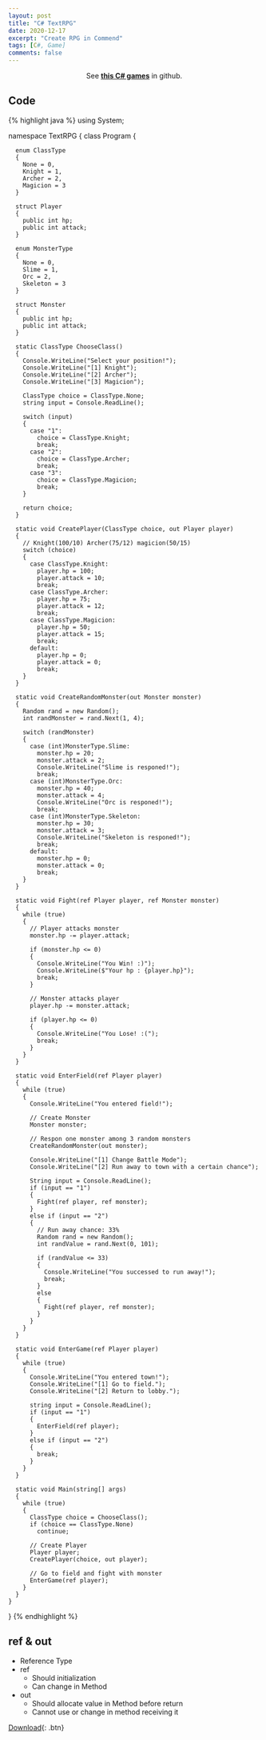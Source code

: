 ```yaml
---
layout: post
title: "C# TextRPG"
date: 2020-12-17
excerpt: "Create RPG in Commend"
tags: [C#, Game]
comments: false
---
```



<center>See <a href="https://github.com/leehuhlee/CShap"><b>this C# games</b></a> in github.</center>


## Code
{% highlight java %}
  using System;

  namespace TextRPG
  {
    class Program
    {
      
      enum ClassType
      {
        None = 0,
        Knight = 1,
        Archer = 2,
        Magicion = 3
      }

      struct Player
      {
        public int hp;
        public int attack;
      }

      enum MonsterType
      {
        None = 0,
        Slime = 1,
        Orc = 2,
        Skeleton = 3
      }

      struct Monster
      {
        public int hp;
        public int attack;
      }

      static ClassType ChooseClass()
      {
        Console.WriteLine("Select your position!");
        Console.WriteLine("[1] Knight");
        Console.WriteLine("[2] Archer");
        Console.WriteLine("[3] Magicion");

        ClassType choice = ClassType.None;
        string input = Console.ReadLine();

        switch (input)
        {
          case "1":
            choice = ClassType.Knight;
            break;
          case "2":
            choice = ClassType.Archer;
            break;
          case "3":
            choice = ClassType.Magicion;
            break;
        }

        return choice;
      }

      static void CreatePlayer(ClassType choice, out Player player)
      {
        // Knight(100/10) Archer(75/12) magicion(50/15)
        switch (choice)
        {
          case ClassType.Knight:
            player.hp = 100;
            player.attack = 10;
            break;
          case ClassType.Archer:
            player.hp = 75;
            player.attack = 12;
            break;
          case ClassType.Magicion:
            player.hp = 50;
            player.attack = 15;
            break;
          default:
            player.hp = 0;
            player.attack = 0;
            break;
        }
      }

      static void CreateRandomMonster(out Monster monster)
      {
        Random rand = new Random();
        int randMonster = rand.Next(1, 4);

        switch (randMonster)
        {
          case (int)MonsterType.Slime:
            monster.hp = 20;
            monster.attack = 2;
            Console.WriteLine("Slime is responed!");
            break;
          case (int)MonsterType.Orc:
            monster.hp = 40;
            monster.attack = 4;
            Console.WriteLine("Orc is responed!");
            break;
          case (int)MonsterType.Skeleton:
            monster.hp = 30;
            monster.attack = 3;
            Console.WriteLine("Skeleton is responed!");
            break;
          default:
            monster.hp = 0;
            monster.attack = 0;
            break;
        }
      }

      static void Fight(ref Player player, ref Monster monster)
      {
        while (true)
        {
          // Player attacks monster
          monster.hp -= player.attack;

          if (monster.hp <= 0)
          {
            Console.WriteLine("You Win! :)");
            Console.WriteLine($"Your hp : {player.hp}");
            break;
          }

          // Monster attacks player
          player.hp -= monster.attack;
  
          if (player.hp <= 0)
          {
            Console.WriteLine("You Lose! :(");
            break;
          }
        }
      }

      static void EnterField(ref Player player)
      {
        while (true)
        {
          Console.WriteLine("You entered field!");

          // Create Monster
          Monster monster;

          // Respon one monster among 3 random monsters
          CreateRandomMonster(out monster);

          Console.WriteLine("[1] Change Battle Mode");
          Console.WriteLine("[2] Run away to town with a certain chance");

          String input = Console.ReadLine();
          if (input == "1")
          {
            Fight(ref player, ref monster);
          }
          else if (input == "2")
          {
            // Run away chance: 33%
            Random rand = new Random();
            int randValue = rand.Next(0, 101);

            if (randValue <= 33)
            {
              Console.WriteLine("You successed to run away!");
              break;
            }
            else
            {
              Fight(ref player, ref monster);
            }
          }
        }
      }

      static void EnterGame(ref Player player)
      {
        while (true)
        {
          Console.WriteLine("You entered town!");
          Console.WriteLine("[1] Go to field.");
          Console.WriteLine("[2] Return to lobby.");

          string input = Console.ReadLine();
          if (input == "1")
          {
            EnterField(ref player);
          }
          else if (input == "2")
          {
            break;
          }
        }
      }

      static void Main(string[] args)
      {
        while (true)
        {
          ClassType choice = ChooseClass();
          if (choice == ClassType.None)
            continue;

          // Create Player
          Player player;
          CreatePlayer(choice, out player);
 
          // Go to field and fight with monster
          EnterGame(ref player);
        }
      }
    }
  }
{% endhighlight %}


## ref & out
* Reference Type
* ref
  - Should initialization
  - Can change in Method
* out
  - Should allocate value in Method before return
  - Cannot use or change in method receiving it



[Download](https://github.com/leehuhlee/CShap){: .btn}
